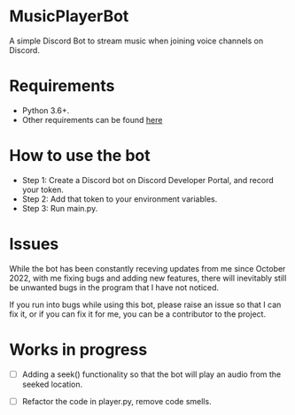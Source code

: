 # MusicPlayerBot
 A simple Discord Bot to stream music when joining voice channels on Discord.

 # Requirements
 
- Python 3.6+.
- Other requirements can be found [here](requirements.txt)

 # How to use the bot

 - Step 1: Create a Discord bot on Discord Developer Portal, and record your token.
 - Step 2: Add that token to your environment variables.
 - Step 3: Run main.py.

 # Issues

 While the bot has been constantly receving updates from me since October 2022, with me fixing bugs and adding new features, there will inevitably still be unwanted bugs in the program that I have not noticed.
 
 If you run into bugs while using this bot, please raise an issue so that I can fix it, or if you can fix it for me, you can be a contributor to the project.

 # Works in progress

 - [ ] Adding a seek() functionality so that the bot will play an audio from the seeked location.

 - [ ] Refactor the code in player.py, remove code smells.